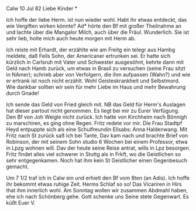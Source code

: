  Calw 10 Jul 82
Liebe Kinder <Marie>*

Ich hoffe der liebe Herm. ist nun wieder wohl. Habt ihr etwas entdeckt, das wie Vergiften wirken könnte? Ad<ele>* hörte den Bf mit großer Theilnahme an und lachte über die Mangalor Milch, auch über die Fräul. Wunderlich. Sie ist sehr lieb, holte mich auch heute morgen mit Herm ab.

Ich reiste mit Erhardt, der erzählte wie am Freitg ein telegr aus Hambg meldete, daß Feils Sohn, der Americaner ertrunken sei. Er hatte sich kürzlich in Carlsruh mit Vater und Schwester ausgesöhnt, kehrte dann mit Geld nach Hamb zurück, um etwas in Brasil zu versuchen (seine Frau sitzt in NAmer); schrieb aber von Verfolgern, die ihm aufpassen (Wahn?) und wie er ertrank ist noch nicht erzählt. Wohl Geisteskrankheit und Selbstmord. Wie dankbar sollten wir sein für mehr Liebe im Haus und mehr Bewahrung durch Gnade!

Ich sende das Geld von Fried gleich mit. NB das Geld für Herm's Auslagen hat dieser partout nicht genommen. Es liegt bei mir zu Eurer Verfügung. 
Den Bf von Joh Weigle nicht zurück. Ich hatte von Kirchheim nach Bönnigh zu marschiren, es ging ohne Regen. Fritz redete vor mir. Die Frau Stadtpf Heyd entpuppte sich als eine Schulfreundin Elisabs: Anna Haldenwang. Mit Fritz nach St zurück saß ich bei Tante, Dav kam nach und brachte Brief von Robinson, der mit seinem Sohn studio 6 Wochen bei einem Professor, etwa in Lpzg wohnen will. Dav der heute seine Reise antrat, wills in Lpz besorgen. 
Fritz findet alles viel schwerer in Stuttg als in Frkft, wo die Geistlichen so sehr entgegenkamen. Noch hat ihm kein St Geistlicher einen Gegenbesuch gemacht.

Um 7 1/2 traf ich in Calw ein und erhielt den Bf vom 8ten (an Adis). Ich hoffe ihr bekommt etwas ruhige Zeit. Herms Schlaf so so! Das Vicariren in Hirs that ihm innerlich wohl. Am Sonntag wollen wir zusammen Abdmahl haben, ehe ich nach Schönberg gehe. Gott schenke uns Seine stete Gegenwart. 
 Es küßt Euer V.
